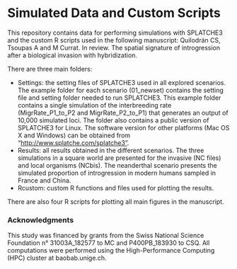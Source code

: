 # Simulated Data and Custom Scripts
This repository contains data for performing simulations with SPLATCHE3 and the custom R scripts used in the following manuscript:  Quilodrán CS, Tsoupas A and M Currat. In review. The spatial signature of introgression after a biological invasion with hybridization.

There are three main folders: 
-	Settings: the setting files of SPLATCHE3 used in all explored scenarios. The example folder for each scenario (01_newset) contains the setting file and setting folder needed to run SPLATCHE3. This example folder contains a single simulation of the interbreeding rate (MigrRate_P1_to_P2 and MigrRate_P2_to_P1) that generates an output of 10,000 simulated loci. The folder also contains a public version of SPLATCHE3 for Linux. The software version for other platforms (Mac OS X and Windows) can be obtained from “http://www.splatche.com/splatche3”.
-	Results: all results obtained in the different scenarios. The three simulations in a square world are presented for the invasive (NC files) and local organisms (NCbis). The neanderthal scenario presents the simulated proportion of introgression in modern humans sampled in France and China.  
-	Rcustom: custom R functions and files used for plotting the results. 

There are also four R scripts for plotting all main figures in the manuscript. 

### Acknowledgments 
This study was financed by grants from the Swiss National Science Foundation n° 31003A_182577 to MC and P400PB_183930 to CSQ. All computations were performed using the High-Performance Computing (HPC) cluster at baobab.unige.ch.
